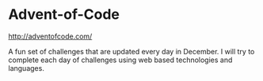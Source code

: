 # Advent-of-Code
http://adventofcode.com/

A fun set of challenges that are updated every day in December. I will try to complete each day of challenges using web based technologies and languages.
